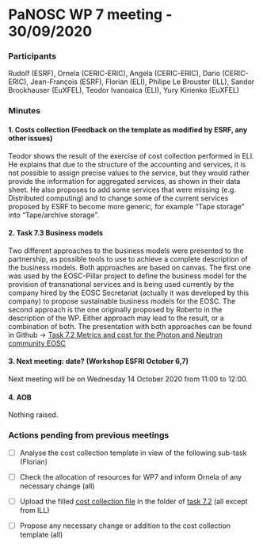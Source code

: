 # PaNOSC WP 7 meeting - 30/09/2020

### Participants
Rudolf (ESRF), Ornela (CERIC-ERIC), Angela (CERIC-ERIC), Dario (CERIC-ERIC), Jean-François (ESRF), Florian (ELI), Philipe Le Brouster (ILL), Sandor Brockhauser (EuXFEL), Teodor Ivanoaica (ELI), Yury Kirienko (EuXFEL)

### Minutes

#### 1. Costs collection (Feedback on the template as modified by ESRF, any other issues)
Teodor shows the result of the exercise of cost collection performed in ELI. He explains that due to the structure of the accounting and services, it is not possible to assign precise values to the service, but they would rather provide the information for aggregated services, as shown in their data sheet.
He also proposes to add some services that were missing (e.g. Distributed computing) and to change some of the current services proposed by ESRF to become more generic, for example “Tape storage” into “Tape/archive storage”. 

#### 2. Task 7.3 Business models
 Two different approaches to the business models were presented to the partnership, as possible tools to use to achieve a complete description of the business models. Both approaches are based on canvas. The first one was used by the EOSC-Pillar project to define the business model for the provision of transnational services and is being used currently by the company hired by the EOSC Secretariat (actually it was developed by this company) to propose sustainable business models for the EOSC. The second approach is the one originally proposed by Roberto in the description of the WP. Either approach may lead to the result, or a combination of both. The presentation with both approaches can be found in Github -> [Task 7.2 Metrics and cost for the Photon and Neutron community EOSC](
https://github.com/panosc-eu/panosc/tree/master/Work%20Packages/WP7%20Sustainability/Task%207.2%20Metrics%20and%20cost%20for%20the%20Photon%20and%20Neutron%20community%20EOSC)
 
#### 3. Next meeting: date? (Workshop ESFRI October 6,7)
Next meeting will be on Wednesday 14 October 2020 from 11:00 to 12:00. 

#### 4. AOB
Nothing raised.

### Actions pending from previous meetings
- [ ] Analyse the cost collection template in view of the following sub-task (Florian)
- [ ] Check the allocation of resources for WP7 and inform Ornela of any necessary change (all)
- [ ] Upload the filled [cost collection file](https://github.com/panosc-eu/panosc/blob/master/Work%20Packages/WP7%20Sustainability/Task%207.2%20Metrics%20and%20cost%20for%20the%20Photon%20and%20Neutron%20community%20EOSC/metrics%20and%20cost%20model_V2.xlsx) in the folder of [task 7.2](https://github.com/panosc-eu/panosc/tree/master/Work%20Packages/WP7%20Sustainability/Task%207.2%20Metrics%20and%20cost%20for%20the%20Photon%20and%20Neutron%20community%20EOSC) (all except from ILL)
- [ ] Propose any necessary change or addition to the cost collection template (all)

